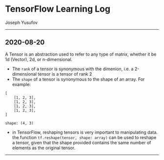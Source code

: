# TensorFlow Learning Log
Joseph Yusufov
***
## 2020-08-20
A Tensor is an abstraction used to refer to any type of matrix, whether it be 1d (Vector), 2d, or n-dimensional.
- The `rank` of a tensor is synonymous with the dimenion, i.e. a 2-dimensional tensor is a tensor of rank 2
- The `shape` of a tensor is synonymous to the shape of an array. For example:
~~~
[
    [1, 2, 3],
    [1, 2, 3],
    [1, 2, 3],
    [1, 2, 3],
]

shape: (4, 3)
~~~
- in TensorFlow, reshaping tensors is very important to manipulating data. the function `tf.reshape(tensor, shape: array)` can be used to reshape a tensor, given that the shape provided contains the same number of elements as the original tensor.
***
